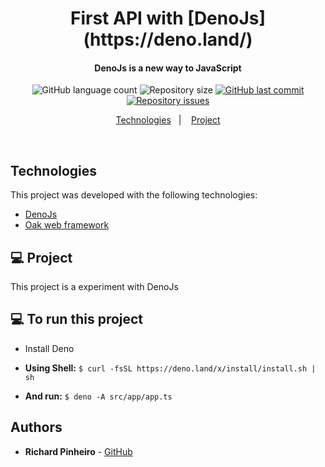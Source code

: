 <h1 align="center">
   First API with [DenoJs](https://deno.land/)
</h1>

<h4 align="center">
  DenoJs is a new way to JavaScript 
</h4>

<p align="center">
  <img alt="GitHub language count" src="https://img.shields.io/github/languages/count/Rocketseat/semana-omnistack-10">

  <img alt="Repository size" src="https://img.shields.io/github/repo-size/Rocketseat/semana-omnistack-10">
  
  <a href="https://github.com/Rocketseat/semana-omnistack-10/commits/master">
    <img alt="GitHub last commit" src="https://img.shields.io/github/last-commit/Rocketseat/semana-omnistack-10">
  </a>

  <a href="https://github.com/Rocketseat/semana-omnistack-10/issues">
    <img alt="Repository issues" src="https://img.shields.io/github/issues/Rocketseat/semana-omnistack-10">
  </a>
</p>

<p align="center">
  <a href="#tecnologias">Technologies</a>&nbsp;&nbsp;&nbsp;|&nbsp;&nbsp;&nbsp;
  <a href="#-project">Project</a>
</p>

<br>

## Technologies

This project was developed with the following technologies:

- [DenoJs](https://deno.land/)
- [Oak web framework](https://github.com/oakserver/oak)

## 💻 Project

This project is a experiment with DenoJs

## 💻 To run this project

* Install Deno

* **Using Shell:** `$ curl -fsSL https://deno.land/x/install/install.sh | sh`

* **And run:** `$ deno -A src/app/app.ts`

## Authors

* **Richard Pinheiro** - [GitHub](https://github.com/RichardPinheiro)
